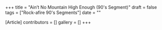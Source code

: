 +++
title = "Ain’t No Mountain High Enough (90's Segment)"
draft = false
tags = ["Rock-afire 90's Segments"]
date = ""

[Article]
contributors = []
gallery = []
+++